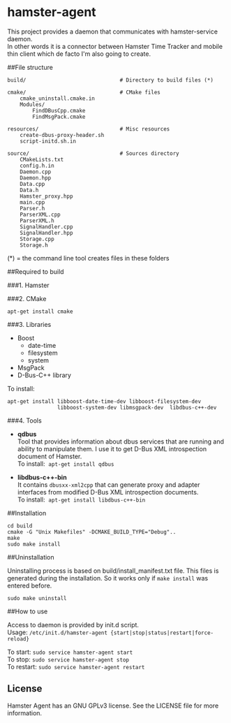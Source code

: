 # hamster-agent

This project provides a daemon that communicates with hamster-service daemon.  
In other words it is a connector between Hamster Time Tracker and mobile thin client which de facto I'm also going to create.

##File structure
```
build/                              # Directory to build files (*)

cmake/                              # CMake files
    cmake_uninstall.cmake.in  
    Modules/  
        FindDBusCpp.cmake  
        FindMsgPack.cmake  
  
resources/                          # Misc resources
    create-dbus-proxy-header.sh  
    script-initd.sh.in  

source/                             # Sources directory
    CMakeLists.txt  
    config.h.in  
    Daemon.cpp  
    Daemon.hpp  
    Data.cpp  
    Data.h  
    Hamster_proxy.hpp  
    main.cpp  
    Parser.h  
    ParserXML.cpp  
    ParserXML.h  
    SignalHandler.cpp  
    SignalHandler.hpp  
    Storage.cpp  
    Storage.h  
```

(*) = the command line tool creates files in these folders


##Required to build

###1. Hamster

###2. CMake

```
apt-get install cmake
```

###3. Libraries
* Boost
    * date-time
    * filesystem
    * system
* MsgPack
* D-Bus-C++ library

To install:  
```
apt-get install libboost-date-time-dev libboost-filesystem-dev
                libboost-system-dev libmsgpack-dev  libdbus-c++-dev
```

###4. Tools

- **qdbus**  
Tool that provides information about dbus services that are running and ability to manipulate them. I use it to get D-Bus XML introspection document of Hamster.  
To install: &nbsp;```apt-get install qdbus```

- **libdbus-c++-bin**  
It contains `dbusxx-xml2cpp` that can generate proxy and adapter interfaces from modified D-Bus XML introspection documents.  
To install: &nbsp;```apt-get install libdbus-c++-bin```


##Installation

```
cd build  
cmake -G "Unix Makefiles" -DCMAKE_BUILD_TYPE="Debug"..
make
sudo make install
```

##Uninstallation

Uninstalling process is based on build/install_manifest.txt file. This files is generated during the installation. So it works only if `make install` was entered before.
```
sudo make uninstall
```

##How to use

Access to daemon is provided by init.d script.  
Usage:
```/etc/init.d/hamster-agent {start|stop|status|restart|force-reload}```

To start:    ```sudo service hamster-agent start```  
To stop:     ```sudo service hamster-agent stop```  
To restart:  ```sudo service hamster-agent restart```  

## License
Hamster Agent has an GNU GPLv3 license. See the LICENSE file for more information.
